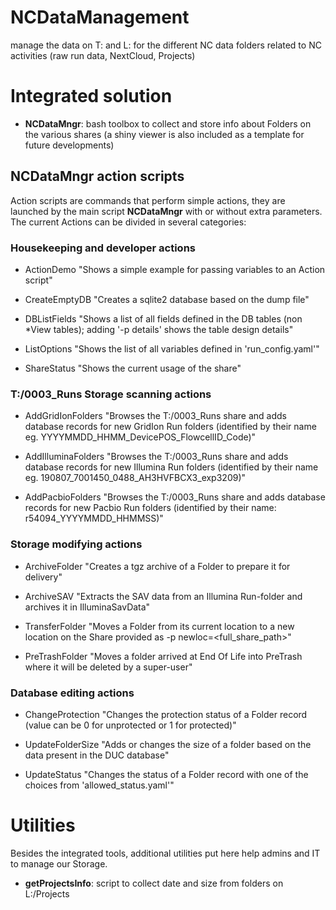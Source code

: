 # NCDataManagement

manage the data on T: and L: for the different NC data folders related to NC activities (raw run data, NextCloud, Projects)

# Integrated solution
* **NCDataMngr**: bash toolbox to collect and store info about Folders on the various shares (a shiny viewer is also included as a template for future developments)

## **NCDataMngr action scripts**
Action scripts are commands that perform simple actions, they are launched by the main script **NCDataMngr** with or without extra parameters. The current Actions can be divided in several categories:

### Housekeeping and developer actions

* ActionDemo
"Shows a simple example for passing variables to an Action script"

* CreateEmptyDB
"Creates a sqlite2 database based on the dump file"

* DBListFields
"Shows a list of all fields defined in the DB tables (non *View tables); adding '-p details' shows the table design details"

* ListOptions
"Shows the list of all variables defined in 'run_config.yaml'"

* ShareStatus
"Shows the current usage of the share"

### T:/0003_Runs Storage scanning actions

* AddGridIonFolders
"Browses the T:/0003_Runs share and adds database records for new GridIon Run folders (identified by their name eg. YYYYMMDD_HHMM_DevicePOS_FlowcellID_Code)"

* AddIlluminaFolders
"Browses the T:/0003_Runs share and adds database records for new Illumina Run folders (identified by their name eg. 190807_7001450_0488_AH3HVFBCX3_exp3209)"

* AddPacbioFolders
"Browses the T:/0003_Runs share and adds database records for new Pacbio Run folders (identified by their name: r54094_YYYYMMDD_HHMMSS)"

### Storage modifying actions

* ArchiveFolder
"Creates a tgz archive of a Folder to prepare it for delivery"

* ArchiveSAV
"Extracts the SAV data from an Illumina Run-folder and archives it in IlluminaSavData"

* TransferFolder
"Moves a Folder from its current location to a new location on the Share provided as -p newloc=<full_share_path>"

* PreTrashFolder
"Moves a folder arrived at End Of Life into PreTrash where it will be deleted by a super-user"

### Database editing actions

* ChangeProtection
"Changes the protection status of a Folder record (value can be 0 for unprotected or 1 for protected)"

* UpdateFolderSize
"Adds or changes the size of a folder based on the data present in the DUC database"

* UpdateStatus
"Changes the status of a Folder record with one of the choices from 'allowed_status.yaml'"

# Utilities

Besides the integrated tools, additional utilities put here help admins and IT to manage our Storage.

* **getProjectsInfo**: script to collect date and size from folders on L:/Projects
